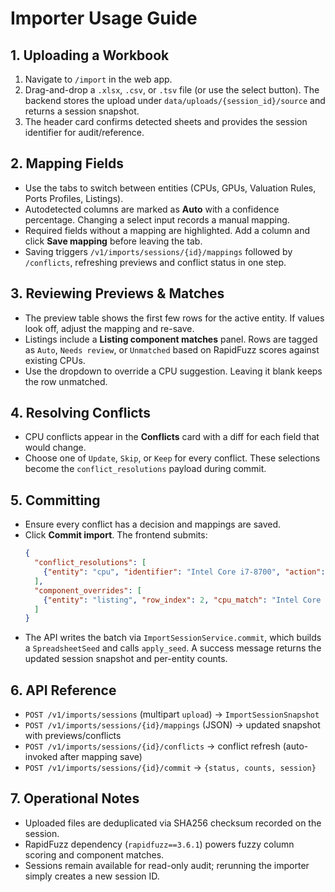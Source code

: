 # Importer Usage Guide

## 1. Uploading a Workbook
1. Navigate to `/import` in the web app.
2. Drag-and-drop a `.xlsx`, `.csv`, or `.tsv` file (or use the select button). The backend stores the upload under `data/uploads/{session_id}/source` and returns a session snapshot.
3. The header card confirms detected sheets and provides the session identifier for audit/reference.

## 2. Mapping Fields
- Use the tabs to switch between entities (CPUs, GPUs, Valuation Rules, Ports Profiles, Listings).
- Autodetected columns are marked as **Auto** with a confidence percentage. Changing a select input records a manual mapping.
- Required fields without a mapping are highlighted. Add a column and click **Save mapping** before leaving the tab.
- Saving triggers `/v1/imports/sessions/{id}/mappings` followed by `/conflicts`, refreshing previews and conflict status in one step.

## 3. Reviewing Previews & Matches
- The preview table shows the first few rows for the active entity. If values look off, adjust the mapping and re-save.
- Listings include a **Listing component matches** panel. Rows are tagged as `Auto`, `Needs review`, or `Unmatched` based on RapidFuzz scores against existing CPUs.
- Use the dropdown to override a CPU suggestion. Leaving it blank keeps the row unmatched.

## 4. Resolving Conflicts
- CPU conflicts appear in the **Conflicts** card with a diff for each field that would change.
- Choose one of `Update`, `Skip`, or `Keep` for every conflict. These selections become the `conflict_resolutions` payload during commit.

## 5. Committing
- Ensure every conflict has a decision and mappings are saved.
- Click **Commit import**. The frontend submits:
  ```json
  {
    "conflict_resolutions": [
      {"entity": "cpu", "identifier": "Intel Core i7-8700", "action": "update"}
    ],
    "component_overrides": [
      {"entity": "listing", "row_index": 2, "cpu_match": "Intel Core i7-8700"}
    ]
  }
  ```
- The API writes the batch via `ImportSessionService.commit`, which builds a `SpreadsheetSeed` and calls `apply_seed`. A success message returns the updated session snapshot and per-entity counts.

## 6. API Reference
- `POST /v1/imports/sessions` (multipart `upload`) → `ImportSessionSnapshot`
- `POST /v1/imports/sessions/{id}/mappings` (JSON) → updated snapshot with previews/conflicts
- `POST /v1/imports/sessions/{id}/conflicts` → conflict refresh (auto-invoked after mapping save)
- `POST /v1/imports/sessions/{id}/commit` → `{status, counts, session}`

## 7. Operational Notes
- Uploaded files are deduplicated via SHA256 checksum recorded on the session.
- RapidFuzz dependency (`rapidfuzz==3.6.1`) powers fuzzy column scoring and component matches.
- Sessions remain available for read-only audit; rerunning the importer simply creates a new session ID.

